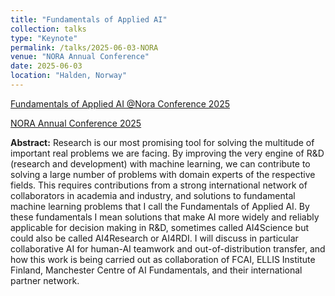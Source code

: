 ```yaml
---
title: "Fundamentals of Applied AI"
collection: talks
type: "Keynote"
permalink: /talks/2025-06-03-NORA
venue: "NORA Annual Conference"
date: 2025-06-03
location: "Halden, Norway"
---
```


[Fundamentals of Applied AI @Nora Conference 2025](https://www.linkedin.com/pulse/fundamentals-applied-ai-nora-conference-2025-samuel-kaski-u9xsf/?trackingId=dWNzX7uMR0aDr0H3Zl0fcQ%3D%3D)

[NORA Annual Conference 2025](https://www.nora.ai/nora-conferences/annual-conference-2025/index.html)

**Abstract:** Research is our most promising tool for solving the
 multitude of important real problems we are facing. By improving the
 very engine of R&D (research and development) with machine learning,
 we can contribute to solving a large number of problems with domain
 experts of the respective fields. This requires contributions from a
 strong international network of collaborators in academia and
 industry, and solutions to fundamental machine learning problems that
 I call the Fundamentals of Applied AI. By these fundamentals I mean
 solutions that make AI more widely and reliably applicable for
 decision making in R&D, sometimes called AI4Science but could also be
 called AI4Research or AI4RDI. I will discuss in particular
 collaborative AI for human-AI teamwork and out-of-distribution
 transfer, and how this work is being carried out as collaboration of
 FCAI, ELLIS Institute Finland, Manchester Centre of AI Fundamentals,
 and their international partner network.

